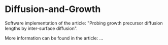 # Diffusion-and-Growth

Software implementation of the article: "Probing growth precursor diffusion lengths by inter-surface diffusion".

More information can be found in the article: ...
